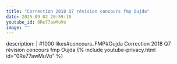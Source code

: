 ```yaml
---
title: "Correction 2018 Q7 révision concours fmp Oujda"
date: 2025-09-02 20:59:10 
youtube_id: 0Re77awMuVo
image: ""
---
```

description: |
  #1000 likes#concours_FMP#Oujda
  Correction 2018 Q7 révision concours fmp Oujda
{% include youtube-privacy.html id="0Re77awMuVo" %}
